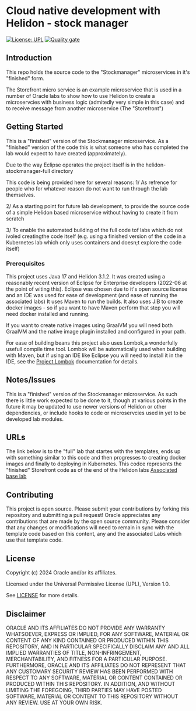# Cloud native development with Helidon - stock manager

[![License: UPL](https://img.shields.io/badge/license-UPL-green)](https://img.shields.io/badge/license-UPL-green) [![Quality gate](https://sonarcloud.io/api/project_badges/quality_gate?project=oracle-devrel_cloudnative-helidon-stockmanager)](https://sonarcloud.io/dashboard?id=oracle-devrel_cloudnative-helidon-stockmanager)

## Introduction
This repo holds the source code to the "Stockmanager" microservices in it's "finished" form.

The Storefront micro service is an example microservice that is used in a number of Oracle labs to show how to use Helidon to create a microservcies with business logic (admitedly very simple in this case) and to receive message from another microservice (The "Storefront")


## Getting Started
This is a "finished" version of the Stockmanager microservice. As a "finished" version of the code this is what someone who has completed the lab would expect to have created (approximately).

Due to the way Eclipse operates the project itself is in the helidon-stockmanager-full directory

This code is being provided here for several reasons:
1/ As refrence for people who for whatever reason do not want to run through the lab themselves.

2/ As a starting point for future lab development, to provide the source code of a simple Helidon based microservice without having to create it from scratch

3/ To enable the automated building of the full code tof labs which do not ivoled creatingthe code itself (e.g. using a finished version of the code in a Kubernetes lab which only uses containers and doesn;t explore the code itself)

### Prerequisites
This project uses Java 17 and Helidon 3.1.2. It was created using a reasonably recent version of Eclipse for Enterprise developers (2022-06 at the point of witing this). Eclipse was chosen due to it's open source license and an IDE was used for ease of development (and ease of running the associated labs) It uses Maven to run the builds. It also uses JIB to create docker images - so if you want to have Maven perform that step you will need docker installed and running.

If you want to create native images using GraalVM you will need both GraalVM and the native image plugin installed and configured in your path.

For ease of building beans this project also uses Lombok,a wonderfully usefull compile time tool. Lombok will be automatically used when building with Maven, but if using an IDE like Eclipse you will need to install it in the IDE, see the [Project Lombok](https://projectlombok.org/) documentation for details.

## Notes/Issues
This is a "finished" version of the Stockmanager microservice. As such there is little work expected to be done to it, though at various points in the future it may be updated to use newer versions of Helidon or other dependencies, or include hooks to code or microservcies used in yet to be developed lab modules.

## URLs
The link below is to the "full" lab that startes with the templates, ends up with something similar to this code and then progresses to creating docker images and finally to deploying in Kubernetes. This codce represents the "finished" Storefront code as of the end of the Helidon labs
[Associated base lab](https://apexapps.oracle.com/pls/apex/dbpm/r/livelabs/view-workshop?wid=728)

## Contributing
This project is open source.  Please submit your contributions by forking this repository and submitting a pull request!  Oracle appreciates any contributions that are made by the open source community. Please consider that any changes or modifications will need to remain in sync with the template code based on this content, any  and the associated Labs which use that template code.

## License
Copyright (c) 2024 Oracle and/or its affiliates.

Licensed under the Universal Permissive License (UPL), Version 1.0.

See [LICENSE](LICENSE.txt) for more details.

## Disclaimer

ORACLE AND ITS AFFILIATES DO NOT PROVIDE ANY WARRANTY WHATSOEVER, EXPRESS OR IMPLIED, FOR ANY SOFTWARE, MATERIAL OR CONTENT OF ANY KIND CONTAINED OR PRODUCED WITHIN THIS REPOSITORY, AND IN PARTICULAR SPECIFICALLY DISCLAIM ANY AND ALL IMPLIED WARRANTIES OF TITLE, NON-INFRINGEMENT, MERCHANTABILITY, AND FITNESS FOR A PARTICULAR PURPOSE.  FURTHERMORE, ORACLE AND ITS AFFILIATES DO NOT REPRESENT THAT ANY CUSTOMARY SECURITY REVIEW HAS BEEN PERFORMED WITH RESPECT TO ANY SOFTWARE, MATERIAL OR CONTENT CONTAINED OR PRODUCED WITHIN THIS REPOSITORY. IN ADDITION, AND WITHOUT LIMITING THE FOREGOING, THIRD PARTIES MAY HAVE POSTED SOFTWARE, MATERIAL OR CONTENT TO THIS REPOSITORY WITHOUT ANY REVIEW. USE AT YOUR OWN RISK. 
